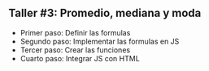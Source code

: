 ## Taller #3: Promedio, mediana y moda

- Primer paso: Definir las formulas
- Segundo paso: Implementar las formulas en JS
- Tercer paso: Crear las funciones
- Cuarto paso: Integrar JS con HTML